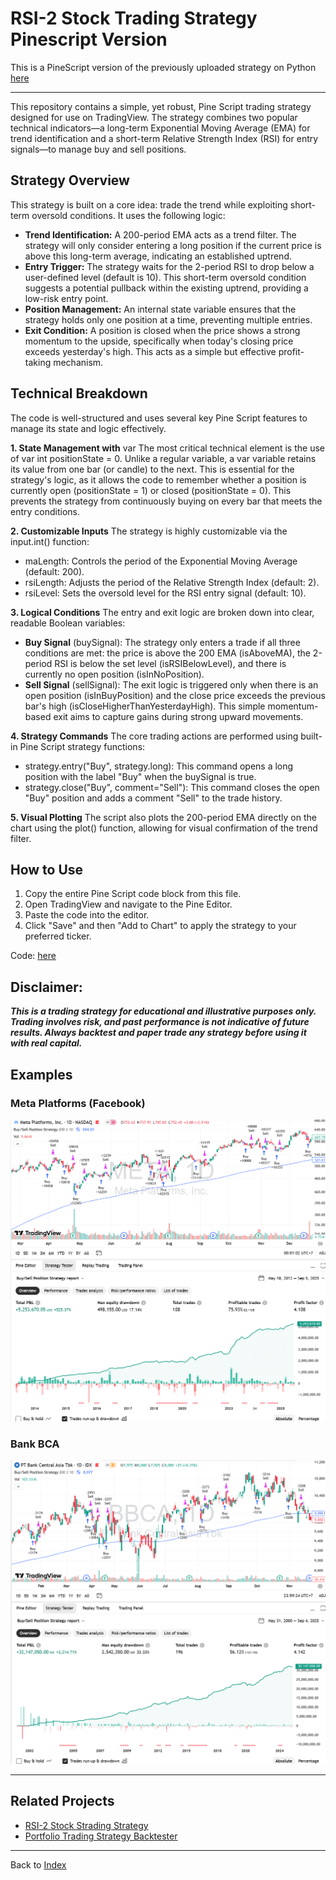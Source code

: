 # RSI-2 Stock Trading Strategy Pinescript Version
This is a PineScript version of the previously uploaded strategy on Python [here](https://github.com/handiko/RSI-2-Stock-Trading-Strategy/blob/main/README.md)

---

This repository contains a simple, yet robust, Pine Script trading strategy designed for use on TradingView. The strategy combines two popular technical indicators—a long-term Exponential Moving Average (EMA) for trend identification and a short-term Relative Strength Index (RSI) for entry signals—to manage buy and sell positions.

## Strategy Overview
This strategy is built on a core idea: trade the trend while exploiting short-term oversold conditions. It uses the following logic:
* **Trend Identification:** A 200-period EMA acts as a trend filter. The strategy will only consider entering a long position if the current price is above this long-term average, indicating an established uptrend.
* **Entry Trigger:** The strategy waits for the 2-period RSI to drop below a user-defined level (default is 10). This short-term oversold condition suggests a potential pullback within the existing uptrend, providing a low-risk entry point.
* **Position Management:** An internal state variable ensures that the strategy holds only one position at a time, preventing multiple entries.
* **Exit Condition:** A position is closed when the price shows a strong momentum to the upside, specifically when today's closing price exceeds yesterday's high. This acts as a simple but effective profit-taking mechanism.

## Technical Breakdown
The code is well-structured and uses several key Pine Script features to manage its state and logic effectively.

**1. State Management with** var
The most critical technical element is the use of var int positionState = 0. Unlike a regular variable, a var variable retains its value from one bar (or candle) to the next. This is essential for the strategy's logic, as it allows the code to remember whether a position is currently open (positionState = 1) or closed (positionState = 0). This prevents the strategy from continuously buying on every bar that meets the entry conditions.

**2. Customizable Inputs**
The strategy is highly customizable via the input.int() function:
* maLength: Controls the period of the Exponential Moving Average (default: 200).
* rsiLength: Adjusts the period of the Relative Strength Index (default: 2).
* rsiLevel: Sets the oversold level for the RSI entry signal (default: 10).

**3. Logical Conditions**
The entry and exit logic are broken down into clear, readable Boolean variables:
* **Buy Signal** (buySignal): The strategy only enters a trade if all three conditions are met: the price is above the 200 EMA (isAboveMA), the 2-period RSI is below the set level (isRSIBelowLevel), and there is currently no open position (isInNoPosition).
* **Sell Signal** (sellSignal): The exit logic is triggered only when there is an open position (isInBuyPosition) and the close price exceeds the previous bar's high (isCloseHigherThanYesterdayHigh). This simple momentum-based exit aims to capture gains during strong upward movements.

**4. Strategy Commands**
The core trading actions are performed using built-in Pine Script strategy functions:
* strategy.entry("Buy", strategy.long): This command opens a long position with the label "Buy" when the buySignal is true.
* strategy.close("Buy", comment="Sell"): This command closes the open "Buy" position and adds a comment "Sell" to the trade history.

**5. Visual Plotting**
The script also plots the 200-period EMA directly on the chart using the plot() function, allowing for visual confirmation of the trend filter.

## How to Use
1. Copy the entire Pine Script code block from this file.
2. Open TradingView and navigate to the Pine Editor.
3. Paste the code into the editor.
4. Click "Save" and then "Add to Chart" to apply the strategy to your preferred ticker.

Code: [here](https://github.com/handiko/RSI-2-Stock-Trading-Strategy-Pinescript/blob/main/RSI-2%20Strategy.pine)

## Disclaimer: 
**_This is a trading strategy for educational and illustrative purposes only. Trading involves risk, and past performance is not indicative of future results. Always backtest and paper trade any strategy before using it with real capital._**

## Examples
### Meta Platforms (Facebook)
![](./META.png)


### Bank BCA 
![](./BBCA.png)

---

## Related Projects
* [RSI-2 Stock Strading Strategy](https://github.com/handiko/RSI-2-Stock-Trading-Strategy/blob/main/README.md)
* [Portfolio Trading Strategy Backtester](https://github.com/handiko/RSI-2-Portfolio-Trading-Strategy-Backtester/blob/main/README.md)

---

Back to [Index](https://github.com/handiko/handiko/blob/master/README.md)
